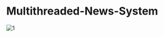 # Multithreaded-News-System


![1](https://github.com/TalMizrahii/Multithreaded-News-System/assets/103560553/8d67b13c-42d2-401a-b556-c9db0c08ad60)
